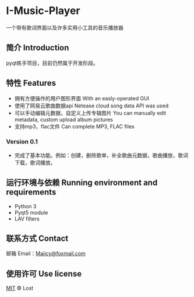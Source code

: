 # I-Music-Player

一个带有歌词界面以及许多实用小工具的音乐播放器

## 简介 Introduction

pyqt练手项目，目前仍然属于开发阶段。

## 特性 Features

- 拥有方便操作的用户图形界面 With an easly-operated GUI
- 使用了网易云歌曲数据api Netease cloud song data API was used
- 可以手动编辑元数据，自定义上传专辑图片 You can manually edit metadata, custom upload album pictures
- 支持mp3，flac文件 Can complete MP3, FLAC files

### Version 0.1

- 完成了基本功能。例如：创建，删除歌单，补全歌曲元数据，歌曲播放，歌词下载，歌词播放。

## 运行环境与依赖 Running environment and requirements

- Python 3
- Pyqt5 module
- LAV filters

## 联系方式 Contact

邮箱 Email：[Maiicy@foxmail.com](mailto:Maiicy@foxmail.com)

## 使用许可 Use license

[MIT](https://github.com/Mai-icy/Pixivic-crawler/blob/master/LICENSE) © Lost